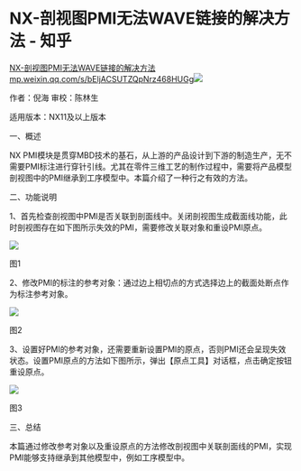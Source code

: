 # NX-剖视图PMI无法WAVE链接的解决方法 - 知乎
[NX-剖视图PMI无法WAVE链接的解决方法​mp.weixin.qq.com/s/bEljACSUTZQpNrz468HUGg![](https://pic1.zhimg.com/v2-6d686c3eb7baaf7d2b2cea4154efcf10_ipico.jpg)
](https://link.zhihu.com/?target=https%3A//mp.weixin.qq.com/s/bEljACSUTZQpNrz468HUGg)

作者：倪海 审校：陈林生

适用版本：NX11及以上版本

一、概述

NX PMI模块是贯穿MBD技术的基石，从上游的产品设计到下游的制造生产，无不需要PMI标注进行穿针引线。尤其在零件三维工艺的制作过程中，需要将产品模型剖视图中的PMI继承到工序模型中。本篇介绍了一种行之有效的方法。

二、功能说明

1、首先检查剖视图中PMI是否关联到剖面线中。关闭剖视图生成截面线功能，此时剖视图存在如下图所示失效的PMI，需要修改关联对象和重设PMI原点。

![](https://pic1.zhimg.com/v2-98ef5c51949db87094df60a21326131c_b.jpg)

图1

2、修改PMI的标注的参考对象：通过边上相切点的方式选择边上的截面处断点作为标注参考对象。

![](https://pic3.zhimg.com/v2-3fd876cd604339995fc9e0006deb490a_b.jpg)

图2

3、设置好PMI的参考对象，还需要重新设置PMI的原点，否则PMI还会呈现失效状态。设置PMI原点的方法如下图所示，弹出【原点工具】对话框，点击确定按钮重设原点。

![](https://pic3.zhimg.com/v2-e21a84bdb75729eb9bc5b285f01e8e9a_b.jpg)

图3

三、总结

本篇通过修改参考对象以及重设原点的方法修改剖视图中关联剖面线的PMI，实现PMI能够支持继承到其他模型中，例如工序模型中。